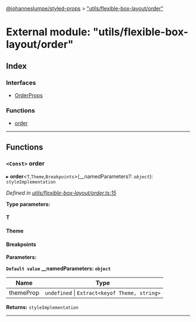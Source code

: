 [@johanneslumpe/styled-props](../README.md) > ["utils/flexible-box-layout/order"](../modules/_utils_flexible_box_layout_order_.md)

# External module: "utils/flexible-box-layout/order"

## Index

### Interfaces

* [OrderProps](../interfaces/_utils_flexible_box_layout_order_.orderprops.md)

### Functions

* [order](_utils_flexible_box_layout_order_.md#order)

---

## Functions

<a id="order"></a>

### `<Const>` order

▸ **order**<`T`,`Theme`,`Breakpoints`>(__namedParameters?: *`object`*): `styleImplementation`

*Defined in [utils/flexible-box-layout/order.ts:15](https://github.com/johanneslumpe/styled-props/blob/8e709f1/src/utils/flexible-box-layout/order.ts#L15)*

**Type parameters:**

#### T 
#### Theme 
#### Breakpoints 
**Parameters:**

**`Default value` __namedParameters: `object`**

| Name | Type |
| ------ | ------ |
| themeProp | `undefined` \| `Extract<keyof Theme, string>` |

**Returns:** `styleImplementation`

___

